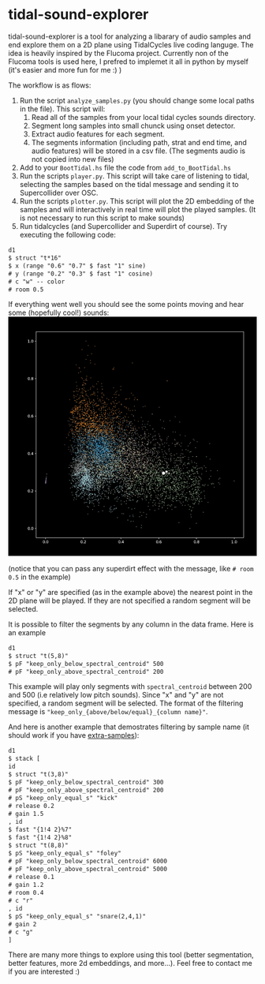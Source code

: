 # tidal-sound-explorer
tidal-sound-explorer is a tool for analyzing a libarary of audio samples and end explore them on a 2D plane using TidalCycles live coding languge.
The idea is heavily inspired by the Flucoma project. Currently non of the Flucoma tools is used here, I prefred to implemet it all in python by myself (it's easier and more fun for me :) )

The workflow is as flows:
1. Run the script `analyze_samples.py` (you should change some local paths in the file). This script will:
    1. Read all of the samples from your local tidal cycles sounds directory.
    2. Segment long samples into small chunck using onset detector.
    3. Extract audio features for each segment. 
    4. The segments information (including path, strat and end time, and audio features) will be stored in a csv file. (The segments audio is not copied into new files)
2. Add to your `BootTidal.hs` file the code from `add_to_BootTidal.hs`
3. Run the scripts `player.py`. This script will take care of listening to tidal, selecting the samples based on the tidal message and sending it to Supercollider over OSC.
4. Run the scripts `plotter.py`. This script will plot the 2D embedding of the samples and will interactively in real time will plot the played samples. (It is not necessary to run this script to make sounds)
5. Run tidalcycles (and Supercollider and Superdirt of course). Try executing the following code:
```
d1
$ struct "t*16"
$ x (range "0.6" "0.7" $ fast "1" sine)
# y (range "0.2" "0.3" $ fast "1" cosine)
# c "w" -- color
# room 0.5
```
If everything went well you should see the some points moving and hear some (hopefully cool!) sounds:
![cool gif](tidal-sound-explorer.gif)

(notice that you can pass any superdirt effect with the message, like `# room 0.5` in the example)

If "x" or "y" are specified (as in the example above) the nearest point in the 2D plane will be played. 
If they are not specified a random segment will be selected.

It is possible to filter the segments by any column in the data frame. Here is an example
```
d1
$ struct "t(5,8)"
$ pF "keep_only_below_spectral_centroid" 500
# pF "keep_only_above_spectral_centroid" 200
```

This example will play only segments with `spectral_centroid` between 200 and 500 (i.e relatively low pitch sounds). 
Since "x" and "y" are not specified, a random segment will be selected.
The format of the filtering message is `"keep_only_{above/below/equal}_{column name}"`.

And here is another example that demostrates filtering by sample name (it should work if you have [extra-samples](https://github.com/yaxu/spicule/tree/master/extra-samples)):
```
d1
$ stack [
id
$ struct "t(3,8)"
$ pF "keep_only_below_spectral_centroid" 300
# pF "keep_only_above_spectral_centroid" 200
# pS "keep_only_equal_s" "kick"
# release 0.2
# gain 1.5
, id
$ fast "{1!4 2}%7"
$ fast "{1!4 2}%8"
$ struct "t(8,8)"
$ pS "keep_only_equal_s" "foley"
# pF "keep_only_below_spectral_centroid" 6000
# pF "keep_only_above_spectral_centroid" 5000
# release 0.1
# gain 1.2
# room 0.4 
# c "r"
, id
$ pS "keep_only_equal_s" "snare(2,4,1)"
# gain 2
# c "g"
]
```


There are many more things to explore using this tool (better segmentation, better features, more 2d embeddings, and more...). Feel free to contact me if you are interested :)
